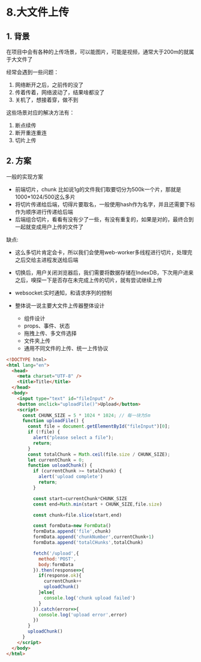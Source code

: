 # 8.大文件上传

## 1. 背景

在项目中会有各种的上传场景，可以能图片，可能是视频，通常大于200m的就属于大文件了

经常会遇到一些问题：
1. 网络断开之后，之前传的没了
2. 传着传着，网络波动了，结果啥都没了
3. 关机了，想接着穿，做不到

这些场景对应的解决方法有：
1. 断点续传
2. 断开重连重连
3. 切片上传

## 2. 方案

一般的实现方案

- 前端切片，chunk 比如说1g的文件我们取要切分为500k一个片，那就是1000*1024/500这么多片
- 将切片传递给后端，切得片要取名，一般使用hash作为名字，并且还需要下标作为顺序进行传递给后端
- 后端组合切片，看看有没有少了一些，有没有重复的，如果是对的，最终合到一起就变成用户上传的文件了

缺点:
- 这么多切片肯定会卡，所以我们会使用web-worker多线程进行切片，处理完之后交给主进程发送给后端
- 切换后，用户关闭浏览器后，我们需要将数据存储在IndexDB，下次用户进来之后，嗅探一下是否存在未完成上传的切片，就有尝试继续上传
- websocket:实时通知，和请求序列的控制

- 整体说一说主要大文件上传器整体设计
	- 组件设计
	- props、事件、状态
	- 拖拽上传、多文件选择
	- 文件夹上传
	- 通用不同文件的上传、统一上传协议


```html
<!DOCTYPE html>
<html lang="en">
  <head>
    <meta charset="UTF-8" />
    <title>Title</title>
  </head>
  <body>
    <input type="text" id="fileInput" />
    <button onclick="uploadFile()">Upload</button>
    <script>
      const CHUNK_SIZE = 5 * 1024 * 1024; // 每一块为5m
      function uploadFile() {
        const file = document.getElementById("fileInput")[0];
        if (!file) {
          alert("please select a file");
          return;
        }
        const totalChunk = Math.ceil(file.size / CHUNK_SIZE);
        let currentChunk = 0;
        function uoloadChunk() {
          if (currentChunk >= totalChunk) {
            alert('upload complete')
            return;
          }

          const start=currentChunk*CHUNK_SIZE
          const end=Math.min(start + CHUNK_SIZE,file.size)

          const chunk=file.slice(start,end)

          const formData=new FormData()
          formData.append('file',chunk)
          formData.append('chunkNumber',currentChunk+1)
          formData.append('totalCHunks',totalChunk)

          fetch('/upload',{
            method:'POST',
            body:formData
          }).then(response=>{
            if(response.ok){
              currentChunk++
              uploadChunk()
            }else{
              console.log('chunk upload failed')
            }
          }).catch(error=>{
            console.log('upload error',error)
          })
        }
        uploadChunk()
      }
    </script>
  </body>
</html>

```

